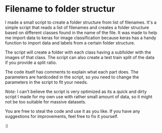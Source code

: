 # Filename to folder structur

I made a small script to create a folder structure from list of filenames. It's a simple script that reads a list of filenames and creates a folder structure based on different classes found in the name of the file. It was made to help me import data to keras for image classification because keras has a handy function to import data and labels from a certain folder structure.

The script will create a folder with each class having a subfolder with the images of that class. The script can also create a test train split of the data if you provide a split ratio.

The code itself has comments to explain what each part does. The parameters are hardcoded in the script, so you need to change the parameters in the script to fit your needs.

*Note:* I can't believe the script is very optimized as its a quick and dirty script I made for my own use with rather small amount of data, so it might not be too suitable for massive datasets.

You are free to steal the code and use it as you like. If you have any suggestions for improvements, feel free to fix it yourself.

:)
